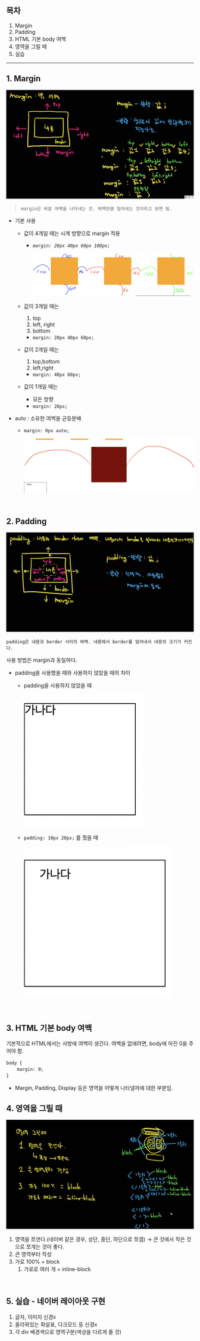 ## 목차
1. Margin
2. Padding
3. HTML 기본 body 여백
4. 영역을 그릴 때
5. 실습


---

## 1. Margin

<img src="./src/margin.png">

> `margin은 바깥 여백을 나타내는 것. 여백만큼 밀어내는 것이라고 보면 됨.`
> 

- 기본 사용
    - 값이 4개일 때는 시계 방향으로 margin 적용
        - *`margin: 20px 40px 60px 100px;`*
            
            <img src="./src/margin4way.png">
            
    - 값이 3개일 때는
        1. top
        2. left, right
        3. bottom
        - `margin: 20px 40px 60px;`
    - 값이 2개일 때는
        1. top,bottom
        2. left,right
        - `margin: 40px 60px;`
    - 값이 1개일 때는
        - 모든 방향
        - `margin: 20px;`

- auto : 소유한 여백을 균등분배
    - `margin: 0px auto;`
        
        <img src="/HTML/src/auto.png">
        

<br/>

## 2. Padding

<img src="./src/padding.png">

`padding은 내용과 border 사이의 여백. 내용에서 border를 밀어내서 내용의 크기가 커진다.`

사용 방법은 margin과 동일하다.

- padding을 사용했을 때와 사용하지 않았을 때의 차이
  - padding을 사용하지 않았을 때
  
    <img src="/HTML/src/padding1.png">
  
  - `padding: 10px 20px;` 를 줬을 때

    <img src="/HTML/src/padding2.png">

<br/>

## 3. HTML 기본 body 여백

기본적으로 HTML에서는 사방에 여백이 생긴다. 여백을 없애려면, body에 마진 0을 주어야 함.

```html
body {
	margin: 0;
}
```

- Margin, Padding, Display 등은 영역을 어떻게 나타낼까에 대한 부분임.

## 4. 영역을 그릴 때

<img src="/HTML/src/영역_그릴_때.png">

1. 영역을 쪼갠다.(네이버 같은 경우, 상단, 중단, 하단으로 쪼갬) → 큰 것에서 작은 것으로 쪼개는 것이 좋다.
2. 큰 영역부터 작성
3. 가로 100% = block
    1. 가로로 여러 개 = inline-block
    
<br/>

## 5. 실습 - 네이버 레이아웃 구현

1. 글자, 이미지 신경x
2. 올라와있는 화살표, 다크모드 등 신경x
3. 각 div 배경색으로 영역구분(색상을 다르게 줄 것)